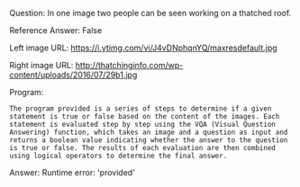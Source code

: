 Question: In one image two people can be seen working on a thatched roof.

Reference Answer: False

Left image URL: https://i.ytimg.com/vi/J4vDNphqnYQ/maxresdefault.jpg

Right image URL: http://thatchinginfo.com/wp-content/uploads/2016/07/29b1.jpg

Program:

```
The program provided is a series of steps to determine if a given statement is true or false based on the content of the images. Each statement is evaluated step by step using the VQA (Visual Question Answering) function, which takes an image and a question as input and returns a boolean value indicating whether the answer to the question is true or false. The results of each evaluation are then combined using logical operators to determine the final answer.
```
Answer: Runtime error: 'provided'

